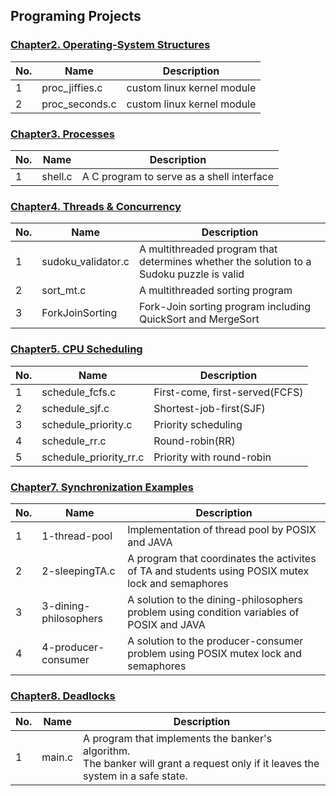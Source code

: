 ## Programing Projects

### [Chapter2. Operating-System Structures](https://github.com/chaebum-kim/os-projects/tree/master/ch2-os-structures)
| No. | Name | Description |
|---|---|---|
|1|proc_jiffies.c|custom linux kernel module|
|2|proc_seconds.c|custom linux kernel module|

### [Chapter3. Processes](https://github.com/chaebum-kim/os-projects/tree/master/ch3-processes)
| No. | Name | Description |
|---|---|---|
|1|shell.c|A C program to serve as a shell interface|

### [Chapter4. Threads & Concurrency ](https://github.com/chaebum-kim/os-projects/tree/master/ch4-threads-n-concurrency)
| No. | Name | Description |
|---|---|---|
|1|sudoku_validator.c|A multithreaded program that determines whether the solution to a Sudoku puzzle is valid|
|2|sort_mt.c|A multithreaded sorting program|
|3|ForkJoinSorting|Fork-Join sorting program including QuickSort and MergeSort|

### [Chapter5. CPU Scheduling ](https://github.com/chaebum-kim/os-projects/tree/master/ch5-cpu-scheduling)
| No. | Name | Description |
|---|---|---|
|1|schedule_fcfs.c|First-come, first-served(FCFS)|
|2|schedule_sjf.c|Shortest-job-first(SJF)|
|3|schedule_priority.c|Priority scheduling|
|4|schedule_rr.c|Round-robin(RR)|
|5|schedule_priority_rr.c|Priority with round-robin|

### [Chapter7. Synchronization Examples ](https://github.com/chaebum-kim/os-projects/tree/master/ch7-synchronization-examples)
| No. | Name | Description |
|---|---|---|
|1|1-thread-pool|Implementation of thread pool by POSIX and JAVA|
|2|2-sleepingTA.c|A program that coordinates the activites of TA and students using POSIX mutex lock and semaphores|
|3|3-dining-philosophers|A solution to the dining-philosophers problem using condition variables of POSIX and JAVA|
|4|4-producer-consumer|A solution to the producer-consumer problem using POSIX mutex lock and semaphores|

### [Chapter8. Deadlocks ](https://github.com/chaebum-kim/os-projects/tree/master/ch8-deadlocks)
| No. | Name | Description |
|---|---|---|
|1|main.c|A program that implements the banker's algorithm.<br>The banker will grant a request only if it leaves the system in a safe state.|


